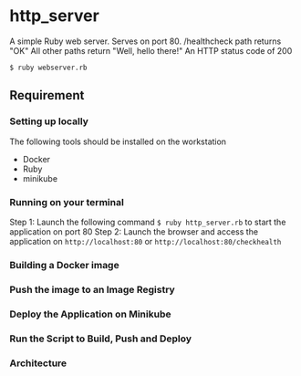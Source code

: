 # http_server
A simple Ruby web server.
Serves on port 80.
/healthcheck path returns "OK"
All other paths return "Well, hello there!"
An HTTP status code of 200

`$ ruby webserver.rb`

## Requirement
### Setting up locally 
The following tools should be installed on the workstation
* Docker
* Ruby
* minikube

### Running on your terminal

Step 1: Launch the following command ` $ ruby http_server.rb `  to start the application on port 80
Step 2: Launch the browser and access the application on  `http://localhost:80` or `http://localhost:80/checkhealth`

### Building a Docker image

### Push the image to an Image Registry

### Deploy the Application on Minikube


### Run the Script to Build, Push and Deploy 


### Architecture 

